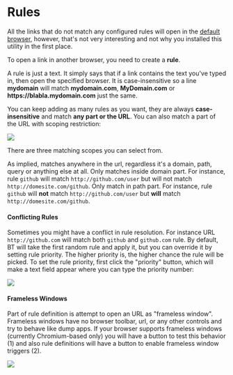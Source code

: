 # Rules

All the links that do not match any configured rules will open in the [default browser](config-basic.md#default-browser), however, that's not very interesting and not why you installed this utility in the first place.

To open a link in another browser, you need to create a **rule**.

<note>
A rule is just a text. It simply says that if a link contains the text you've typed in, then open the specified browser. It is case-insensitive so a line <strong>mydomain</strong> will match <strong>mydomain.com</strong>, <strong>MyDomain.com</strong> or <strong>https://blabla.mydomain.com</strong> just the same.
</note>

You can keep adding as many rules as you want, they are always **case-insensitive** and match **any part or the URL**. You can also match a part of the URL with scoping restriction:

![](rule-scope.png)

There are three matching scopes you can select from.

<deflist type="full">

<def title="Anywhere">
As implied, matches anywhere in the url, regardless it's a domain, path, query or anything else at all.
</def>

<def title="Domain">
Only matches inside domain part. For instance, rule <code>github</code> will match <code>http://github.com/user</code> but will not match <code>http://domesite.com/github</code>. 
</def>

<def title="Path">
Only match in path part. For instance, rule <code>github</code> will <strong>not</strong> match <code>http://github.com/user</code> but <strong>will</strong> match <code>http://domesite.com/github</code>. 
</def>

</deflist>

#### Conflicting Rules

Sometimes you might have a conflict in rule resolution. For instance URL `http://github.com` will match both `github` and `github.com` rule. By default, BT will take the first random rule and apply it, but you can override it by setting rule priority. The higher priority is, the higher chance the rule will be picked. To set the rule priority, first click the "priority" button, which will make a text field appear where you can type the priority number:

![](rule-priority.png)

#### Frameless Windows

Part of rule definition is attempt to open an URL as "frameless window". Frameless windows have no browser toolbar, url, or any other controls and try to behave like dump apps. If your browser supports frameless windows (currently Chromium-based only) you will have a button to test this behavior (1) and also rule definitions will have a button to enable frameless window triggers (2).

![](rule-frameless.png)